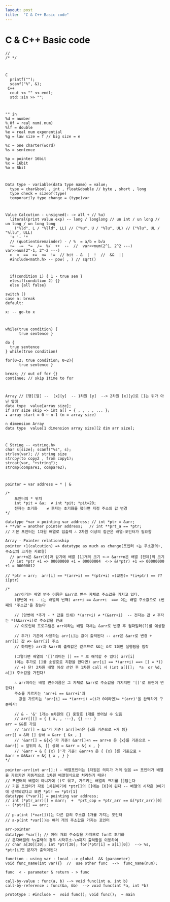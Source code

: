 ```yaml
---
layout: post
title:  "C & C++ Basic code"
---
```


# C & C++ Basic code
    //
    /* */
#
    C 
      printf("");
      scanf("%", &);
     C++
      cout << "" << endl;
      std::sin >> "";
# 
    "" in
    %d = number
    %.0f = real num(.num)
    %lf = double
    %e = real num exponential
    %g = law size = f // big size = e
  
    %c = one charter(word)
    %s = sentence
  
    %p = pointer 16bit
    %x = 16bit
    %o = 8bit
#
    Data type - variable(data type name) = value;
      type = char&bool , int , float&double // byte , short , long
      type check = sizeof(type)
      temporarily type change = (type)var
#
    Value Calcution - unsigned(- -> all + // %u)
      literal(print value exp) -- long / longlong // un int / un long // un long / un long long
        ("%ld", L / "%lld", LL) // ("%u", U / "%lu", UL) // ("%lu", UL / "%llu", ULL)
      '+ '- '*
      // (quotient&remainder) - / %  = a/b = b√a
      +=  -=  *=  /=  %/  ++  --  //  var<<num(2^1, 2^2 ---)  var>>num(2^-1, 2^-2 ---)
      >  <  ==  >=  <=  !=  // bit - &  |  !  //  &&  ||
      #include<math.h> -- pow( , ) // sqrt()

#
      if(condition 1) { 1 - true sen }
      elesif(condition 2) {}
      else {all false}

    switch ()
    case n: break
    default:

    x: -- go-to x

#
    while(true condition) {
          true sentence }
    
    do {
      true sentence
    } while(true condition)
    
    for(0~2; true condition; 0~2){
          true sentence }
    
    break; // out of for {}
    continue; // skip 1time to for

#
    Array // [행][열] --  [x][y]  -- 1차원 [y]  --> 2차원 [x][y]로 []는 뒤가 아닌 앞에 
    data type  value[array size];
    if arr size skip => int a[] = { , , , , ... };
    ★ array start = 0 ~ n-1 (n = array size)
    
    n dimension Array
    data type  value[1 dimension array size][2 dim arr size];
    
#
    C String -- <string.h>
    char s[size]; scanf("%s", s);
    strlen(var); // string size
    strcpy(to copy2 , from copy1);
    strcat(var, "+string");
    strcmp(compare1, compare2);

#
    pointer = var address = * | &
    
    /*
        포인터의 * 위치
        int *pit = &a;  ≠ int *pit; *pit=20;
        전자는 초기화    ≠ 후자는 초기화를 했다면 지정 주소의 값 변경
    */
    
    datatype *var = pointing var address; // int *ptr = &arr;
    + **var = another pointer address;   // int **prt_a == *ptr;
    // 기본 포인터는 1차원 배열로 입출력 ∴ 2차원 이상의 접근은 배열-포인터가 필요함
    
    Array - Pointer relationship
    pointer +1(calcution) => datatype as much as change(포인터 +는 주소값의+, 주소값의 크기는 자료형)
      // arr+n은 &arr[0]과 같기에 배열 [1]개의 크기 <-> &arr+n은 배열 [전체]의 크기
      // int *ptr +1 => 00000000 +1 = 00000004  <-> &(*ptr) +1 => 00000000 +1 = 00000012
    
    // *ptr = arr;  arr[i] == *(arr+i) == *(ptr+i) =(교환)= *(i+ptr) == ?? i[ptr]
    
    /*
        arr이라는 배열 변수 이름은 &arr로 변수 자체로 주소값을 가지고 있다.
        (양변에 +i - i는 배열의 번째) arr+i == &arr+i  ==> 이는 배열 주소값으로 i번째의 '주소값'을 찾는다
        
        // (양변에 *추가 - * 값을 인쇄) *(arr+i) ≠ *(&arr+i)  -- 전자는 값 ≠ 후자는 *(&&arr+i)로 주소값을 인쇄
        // 이로인해 프로그램은 arr이라는 배열 자체는 &arr로 변경 후 컴파일러(?)를 예상함
        
        // 추가) 기존에 사용하는 arr[i]는 값이 출력된다 -- arr은 &arr로 변경 + arr[i] 값 ≠> &arr[i] 주소
        // 하지만) arr과 &arr의 출력값은 같으므로 &&는 &로 1회만 실행됨을 짐작
        
        (그렇다면 배열의 '[]'의미는 [] == * 로 해석할 수 있다) arr[i]
        (이는 추가로 []를 소괄호로 치환을 한다면) arr[i] == *(arr+i) ==> [] = *()
        // +) 단! 2차원 배열 이상 선언 후 1차원 call 시 (int a[][];  *a  or %d, a[]) 주소값을 가진다!
        
        ∴ arr이라는 배열 변수이름은 그 자체로 &arr로 주소값을 가지지만 '[]'로 표현이 변한다!
        주소를 가르키는 'arr+i == &arr+i'과
          값을 가르키는 'arr[i] == *(arr+i) =(i가 0이라면)= *(arr)'을 완벽하게 구분하자!
          
        // & - '&' 1개는 n차원의 {} 중괄호 1개를 벗어날 수 있음
        // arr[][] = { { x, , ---}, {} --- }                             arr = &&를 가짐
        // 'arr[] = &x'가 기준! arr[]+n은 {x를 기준으로 +가 됨}            arr[] = &와 [] 상쇄 = &arr { &x , }
        // '&arr[] = &{x}'가 기준! &arr[]+n == arr+n 은 {x}를 기준으로 +   &arr[] = 앞뒤의 &, [] 상쇄 = &arr = &{ x , }
        // '&arr = & { {x} }'가 기준! &arr+n 은 { {x} }를 기준으로 +       &arr = &&&arr = &{ { x , } }
    */
    
    pointer-arr(int arr[];) - 배열포인터는 1차원은 의미가 거의 없음 => 포인터가 배열을 가르키면 자동적으로 1차원 배열형식으로 처리하기 때문!
    // 포인터의 배열이 아니기에 ()로 묶고, 가르키는 배열의 크기를 []담는다
    // 기존 포인터가 자동 1차원이기에 *ptr[]의 []에는 [0]이 된다 -- 배열의 시작은 0이기에 생략되었다고 보면 *ptr == *ptr[1]
    datatype (*var)[] = pointing var address;
    // int (*ptr_arr)[] = &arr;  +  *prt_cop = *ptr_arr == &(*ptr_arr)[0] -- (*ptr)[] == arr;
    
    // p-a(int (*var[]))는 다른 값의 주소값 1개를 가지는 포인터
    // a-p(int *var[])는 여러 개의 주소값을 가지는 포인터
    
    arr-pointer
    datatype *var[]; // 여러 개의 주소값을 가지므로 for로 초기화
    // 문자배열의 %s출력의 경우 시작주소~\n까지 출력함을 이용하여
    // char a[30][30]; int *ptr[30]; for(*ptr[i] = a[i][0])  --> %s, *ptr[i]면 문자가 출력이된다
    
    function - using var : local --> global  && (parameter) 
    void func_name(int var){}  //  use other func  -->  func_name(num);
    
    func  < - parameter & return - > func
    
    call-by-value : func(a, b) --> void func(int a, int b)
    call-by-reference : func(&a, &b)  --> void func(int *a, int *b)
    
    prototype : #include ~  void func(); void func();  ~ main
    
    
